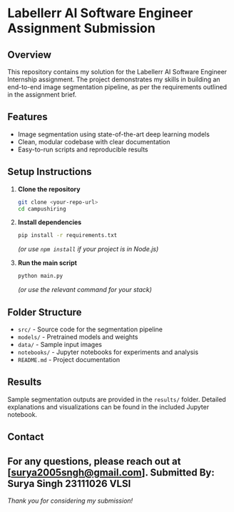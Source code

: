 # Labellerr AI Software Engineer Assignment Submission

## Overview

This repository contains my solution for the Labellerr AI Software Engineer Internship assignment. The project demonstrates my skills in building an end-to-end image segmentation pipeline, as per the requirements outlined in the assignment brief.

## Features

- Image segmentation using state-of-the-art deep learning models
- Clean, modular codebase with clear documentation
- Easy-to-run scripts and reproducible results

## Setup Instructions

1. **Clone the repository**
   ```sh
   git clone <your-repo-url>
   cd campushiring
   ```

2. **Install dependencies**
   ```sh
   pip install -r requirements.txt
   ```
   *(or use `npm install` if your project is in Node.js)*

3. **Run the main script**
   ```sh
   python main.py
   ```
   *(or use the relevant command for your stack)*

## Folder Structure

- `src/` - Source code for the segmentation pipeline
- `models/` - Pretrained models and weights
- `data/` - Sample input images
- `notebooks/` - Jupyter notebooks for experiments and analysis
- `README.md` - Project documentation

## Results

Sample segmentation outputs are provided in the `results/` folder. Detailed explanations and visualizations can be found in the included Jupyter notebook.

## Contact

For any questions, please reach out at [surya2005sngh@gmail.com].
Submitted By: 
    Surya Singh
    23111026
    VLSI
---

*Thank you for considering my submission!*
